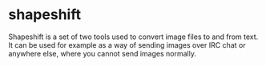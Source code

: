# shapeshift
Shapeshift is a set of two tools used to convert image files to and from text.
It can be used for example as a way of sending images over IRC chat or anywhere else, where you cannot send images normally.
